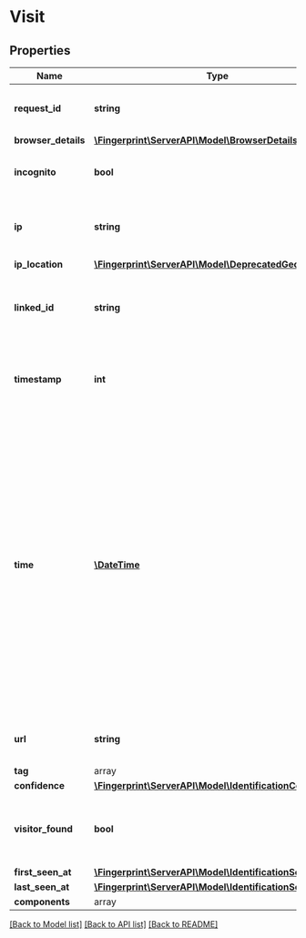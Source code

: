 # Visit

## Properties
Name | Type | Description | Notes
------------ | ------------- | ------------- | -------------
**request_id** | **string** | Unique identifier of the user's request. | 
**browser_details** | [**\Fingerprint\ServerAPI\Model\BrowserDetails**](BrowserDetails.md) |  | 
**incognito** | **bool** | Flag if user used incognito session. | 
**ip** | **string** | IP address of the requesting browser or bot. | 
**ip_location** | [**\Fingerprint\ServerAPI\Model\DeprecatedGeolocation**](DeprecatedGeolocation.md) |  | [optional] 
**linked_id** | **string** | A customer-provided id that was sent with the request. | [optional] 
**timestamp** | **int** | Timestamp of the event with millisecond precision in Unix time. | 
**time** | [**\DateTime**](\DateTime.md) | Time expressed according to ISO 8601 in UTC format, when the request from the client agent was made. We recommend to treat requests that are older than 2 minutes as malicious. Otherwise, request replay attacks are possible. | 
**url** | **string** | Page URL from which the request was sent. | 
**tag** | array |  | 
**confidence** | [**\Fingerprint\ServerAPI\Model\IdentificationConfidence**](IdentificationConfidence.md) |  | [optional] 
**visitor_found** | **bool** | Attribute represents if a visitor had been identified before. | 
**first_seen_at** | [**\Fingerprint\ServerAPI\Model\IdentificationSeenAt**](IdentificationSeenAt.md) |  | 
**last_seen_at** | [**\Fingerprint\ServerAPI\Model\IdentificationSeenAt**](IdentificationSeenAt.md) |  | 
**components** | array |  | [optional] 

[[Back to Model list]](../../README.md#documentation-for-models) [[Back to API list]](../../README.md#documentation-for-api-endpoints) [[Back to README]](../../README.md)


